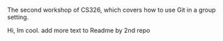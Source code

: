 
The second workshop of CS326, which covers how to use Git in a group setting.

Hi, Im cool.
add more text to Readme by 2nd repo
